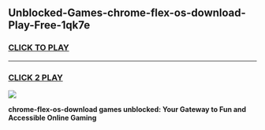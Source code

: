 
## Unblocked-Games-chrome-flex-os-download-Play-Free-1qk7e
<h3>
<a href="https://premium76.site?title=chrome-flex-os-download&ref=18A1">CLICK TO PLAY</a></h3>
<hr>

<h3>
<a href="https://premium76.site?title=chrome-flex-os-download&ref=18A1">CLICK 2 PLAY</a>
  
</h3>

<a href="https://premium76.site?title=chrome-flex-os-download&ref=18A1"><img src="https://clearcache.store/games.png"></a>


**chrome-flex-os-download games unblocked: Your Gateway to Fun and Accessible Online Gaming**
